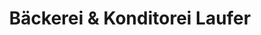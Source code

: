 ---
title: "Bäckerei & Konditorei Laufer"
url: /berlin/baeckerei-und-konditorei-laufer-wachsmuthstrasse/
shop: Allgemein
---